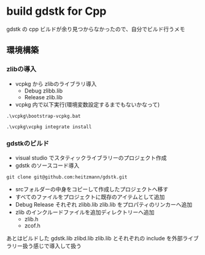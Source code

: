 # build gdstk for Cpp
gdstk の cpp ビルドが余り見つからなかったので、自分でビルド行うメモ


## 環境構築
### zlibの導入

* vcpkg から zlibのライブラリ導入
    * Debug zlibb.lib
    * Release zlib.lib
* vcpkg 内で以下実行(環境変数設定するまでもないかなって)
```
.\vcpkg\bootstrap-vcpkg.bat

.\vcpkg\vcpkg integrate install  
```
### gdstkのビルド
* visual studio でスタティックライブラリーのプロジェクト作成
* gdstk のソースコード導入

```
git clone git@github.com:heitzmann/gdstk.git  
```
* srcフォルダーの中身をコピーして作成したプロジェクトへ移す
* すべてのファイルをプロジェクトに既存のアイテムとして追加
* Debug Release それぞれ zlibb.lib zlib.lib をプロパティのリンカーへ追加
* zlib のインクルードファイルを追加ディレクトリーへ追加
    * zlib.h
    * zcof.h

あとはビルドした gdstk.lib zlibd.lib zlib.lib とそれぞれの include を外部ライブラリー扱う感じで導入して扱う